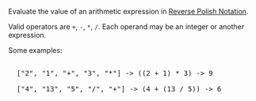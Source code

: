 

Evaluate the value of an arithmetic expression in [Reverse Polish Notation](http://en.wikipedia.org/wiki/Reverse_Polish_notation).



Valid operators are `+`, `-`, `*`, `/`. Each operand may be an integer or another expression.



Some examples:<br>
<pre>
  ["2", "1", "+", "3", "*"] -> ((2 + 1) * 3) -> 9
  ["4", "13", "5", "/", "+"] -> (4 + (13 / 5)) -> 6
</pre>


